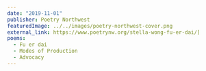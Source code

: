 ```yaml
---
date: "2019-11-01"
publisher: Poetry Northwest
featuredImage: ../../images/poetry-northwest-cover.png
external_link: https://www.poetrynw.org/stella-wong-fu-er-dai/]
poems: 
  - Fu er dai
  - Modes of Production
  - Advocacy
---
```

